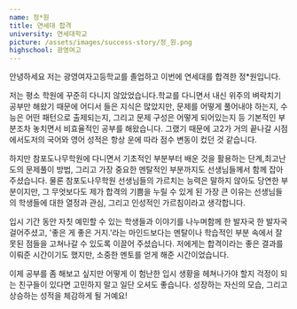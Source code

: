 ```yaml
---
name: 정*원
title: 연세대 합격
university: 연세대학교
picture: /assets/images/success-story/정_원.png
highschool: 광영여고
--- 
```


안녕하세요 저는 광영여자고등학교를 졸업하고 이번에 연세대를 합격한 정*원입니다.

저는 평소 학원에 꾸준히 다니지 않았었습니다.학교를 다니면서 내신 위주의 벼락치기 공부만 해왔기 때문에 어디서 들은 지식은 많았지만, 문제를 어떻게 풀어내야 하는지, 수능은 어떤 패턴으로 출제되는지, 그리고 문제 구성은 어떻게 되어있는지 등 기본적인 부분조차 놓치면서 비효율적인 공부를 해왔습니다. 그랬기 때문에 고2가 거의 끝나갈 시점에서도저의 국어와 영어 성적은 항상 운에 따라 점수 변동이 컸던 것 같습니다.

하지만 참포도나무학원에 다니면서 기초적인 부분부터 배운 것을 활용하는 단계,최고난도의 문제풀이 방법, 그리고 가장 중요한 멘탈적인 부분까지도 선생님들께서 함께 잡아주셨습니다.
물론 참포도나무학원 선생님들의 가르치는 능력은 말하지 않아도 당연한 부분이지만, 그 무엇보다도 제가 합격의 기쁨을 누릴 수 있게 된 가장 큰 이유는 선생님들의 학생들에 대한 열정과 관심, 그리고 인성적인 가르침이라고 생각합니다.

입시 기간 동안 자칫 예민할 수 있는 학생들과 이야기를 나누며함께 한 발자국 한 발자국 걸어주셨고, '좋은 게 좋은 거지.'라는 마인드보다는 멘탈이나 학습적인 부분 속에서 잘못된 점들을 고쳐나갈 수 있도록 이끌어 주셨습니다. 저에게는 합격이라는 좋은 결과를 이뤄준 시간이기도 했지만, 소중한 멘토를 얻게 해준 시간이었습니다.

이제 공부를 좀 해보고 싶지만 어떻게 이 험난한 입시 생황을 헤쳐나가야 할지 걱정이 되는 친구들이 있다면 고민하지 말고 일단 오셔도 좋습니다.
성장하는 자신의 모습, 그리고 상승하는 성적을 체감하게 될 거예요!
